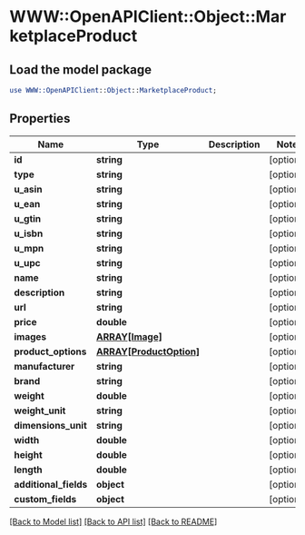 # WWW::OpenAPIClient::Object::MarketplaceProduct

## Load the model package
```perl
use WWW::OpenAPIClient::Object::MarketplaceProduct;
```

## Properties
Name | Type | Description | Notes
------------ | ------------- | ------------- | -------------
**id** | **string** |  | [optional] 
**type** | **string** |  | [optional] 
**u_asin** | **string** |  | [optional] 
**u_ean** | **string** |  | [optional] 
**u_gtin** | **string** |  | [optional] 
**u_isbn** | **string** |  | [optional] 
**u_mpn** | **string** |  | [optional] 
**u_upc** | **string** |  | [optional] 
**name** | **string** |  | [optional] 
**description** | **string** |  | [optional] 
**url** | **string** |  | [optional] 
**price** | **double** |  | [optional] 
**images** | [**ARRAY[Image]**](Image.md) |  | [optional] 
**product_options** | [**ARRAY[ProductOption]**](ProductOption.md) |  | [optional] 
**manufacturer** | **string** |  | [optional] 
**brand** | **string** |  | [optional] 
**weight** | **double** |  | [optional] 
**weight_unit** | **string** |  | [optional] 
**dimensions_unit** | **string** |  | [optional] 
**width** | **double** |  | [optional] 
**height** | **double** |  | [optional] 
**length** | **double** |  | [optional] 
**additional_fields** | **object** |  | [optional] 
**custom_fields** | **object** |  | [optional] 

[[Back to Model list]](../README.md#documentation-for-models) [[Back to API list]](../README.md#documentation-for-api-endpoints) [[Back to README]](../README.md)


